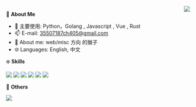 <a href="#">
  <img align="right" src="https://github-readme-stats.vercel.app/api?username=sd0ric4&count_private=true&show_icons=true" />
</a>


🍓 **About Me**

- 🔭 主要使用: Python，Golang , Javascript , Vue , Rust
- 📫 E-mail: 35507187ch405@gmail.com
- 👯 About me: web/misc 方向 的猴子
- 🌐 Languages: English, 中文

❄️ **Skills**

![](https://img.shields.io/badge/-Python-3e74a2?style=flat-square&logo=Python&logoColor=fff)
![](https://img.shields.io/badge/-Go-00add8?style=flat-square&logo=Go&logoColor=fff)
![](https://img.shields.io/badge/-Node.js-339933?style=flat-square&logo=Node.js&logoColor=fff)
![](https://img.shields.io/badge/-Vue-4fc08d?style=flat-square&logo=Vue.js&logoColor=fff)
![](https://img.shields.io/badge/-Docker-2496ED?style=flat-square&logo=Docker&logoColor=fff)
![](https://img.shields.io/badge/-Linux-000000?style=flat-square&logo=Linux&logoColor=fff)


🎄 **Others**

<img src="https://github-readme-stats.vercel.app/api/top-langs/?username=sd0ric4" />

